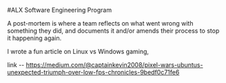 #ALX Software Engineering Program

A post-mortem is where a team reflects on what went wrong with something they did, and documents it and/or amends their process to stop it happening again. 

I wrote a fun article on Linux vs Windows gaming,

link -- https://medium.com/@captainkevin2008/pixel-wars-ubuntus-unexpected-triumph-over-low-fps-chronicles-9bedf0c71fe6
